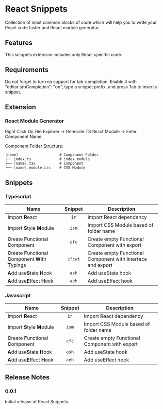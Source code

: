 # React Snippets

Collection of most common blocks of code which will help you to write your React code faster and React module generator.

## Features

This snippets extension includes only React specific code.

## Requirements

Do not forget to turn on support for tab-completion. Enable it with "editor.tabCompletion": "on", type a snippet prefix, and press Tab to insert a snippet.

## Extension

### React Module Generator

Right Click On File Explorer -> Generate TS React Module -> Enter Component Name. 

Component Folder Structure:

```
[name]                   # Component Folder
├── index.ts             # index module
├── [name].tsx           # Component
└── [name].module.css    # CSS Module
```

## Snippets

### Typescript

| Name | Snippet | Description |
| ---- |:-------:| ----------- |
| **I**mport **R**eact | `ir` | Import React dependency |
| **I**mport **S**tyle **M**odule | `ism` | Import CSS Module based of folder name |
| **C**reate **F**unctional **C**omponent | `cfc` | Create empty Functional Component with export |
| **C**reate **F**unctional **C**omponent **W**ith **T**ypings | `cfcwt` | Create empty Functional Component with interface and export |
| **A**dd use**S**tate **H**ook | `ash` | Add useState hook |
| **A**dd use**E**ffect **H**ook | `aeh` | Add useEffect hook |

### Javascript

| Name | Snippet | Description |
| ---- |:-------:| ----------- |
| **I**mport **R**eact | `ir` | Import React dependency |
| **I**mport **S**tyle **M**odule | `ism` | Import CSS Module based of folder name |
| **C**reate **F**unctional **C**omponent | `cfc` | Create empty Functional Component with export |
| **A**dd use**S**tate **H**ook | `ash` | Add useState hook |
| **A**dd use**E**ffect **H**ook | `aeh` | Add useEffect hook |


## Release Notes

### 0.0.1

Initial release of React Snippets.
